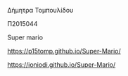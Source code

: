  Δήμητρα Τομπουλίδου 
 
 Π2015044
 
 Super mario
 
 https://p15tomp.github.io/Super-Mario/
 
 https://ioniodi.github.io/Super-Mario/
